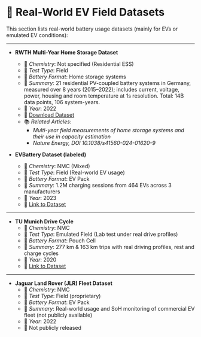 # 🚗 Real-World EV Field Datasets

This section lists real-world battery usage datasets (mainly for EVs or emulated EV conditions):

---
- **RWTH Multi-Year Home Storage Dataset**
  - 📍 *Chemistry*: Not specified (Residential ESS)
  - 🧪 *Test Type*: Field
  - 🔋 *Battery Format*: Home storage systems
  - 📄 *Summary*: 21 residential PV-coupled battery systems in Germany, measured over 8 years (2015–2022); includes current, voltage, power, housing and room temperature at 1s resolution. Total: 14B data points, 106 system-years.
  - 📅 *Year*: 2022
  - 🔗 [Download Dataset](https://zenodo.org/records/12091223)
  - 📚 *Related Articles*:
    - *Multi-year field measurements of home storage systems and their use in capacity estimation*
    - *Nature Energy, DOI 10.1038/s41560-024-01620-9* 
    
- **EVBattery Dataset (labeled)**
  - 📍 *Chemistry*: NMC (Mixed)
  - 🧪 *Test Type*: Field (Real-world EV usage)
  - 🔋 *Battery Format*: EV Pack
  - 📄 *Summary*: 1.2M charging sessions from 464 EVs across 3 manufacturers
  - 📅 *Year*: 2023
  - 🔗 [Link to Dataset](https://figshare.com/articles/dataset/EVBattery_A_Large-Scale_Electric_Vehicle_Dataset_for_Battery_Health_and_Capacity_Estimation/23301881)

---

- **TU Munich Drive Cycle**
  - 📍 *Chemistry*: NMC
  - 🧪 *Test Type*: Emulated Field (Lab test under real drive profiles)
  - 🔋 *Battery Format*: Pouch Cell
  - 📄 *Summary*: 277 km & 163 km trips with real driving profiles, rest and charge cycles
  - 📅 *Year*: 2020
  - 🔗 [Link to Dataset](https://ieee-dataport.org/)

---

- **Jaguar Land Rover (JLR) Fleet Dataset**
  - 📍 *Chemistry*: NMC
  - 🧪 *Test Type*: Field (proprietary)
  - 🔋 *Battery Format*: EV Pack
  - 📄 *Summary*: Real-world usage and SoH monitoring of commercial EV fleet (not publicly available)
  - 📅 *Year*: 2022
  - 🔗 Not publicly released
